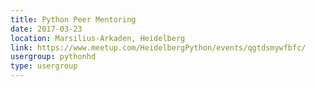 ```yaml
---
title: Python Peer Mentoring
date: 2017-03-23
location: Marsilius-Arkaden, Heidelberg
link: https://www.meetup.com/HeidelbergPython/events/qgtdsmywfbfc/
usergroup: pythonhd
type: usergroup
---
```


